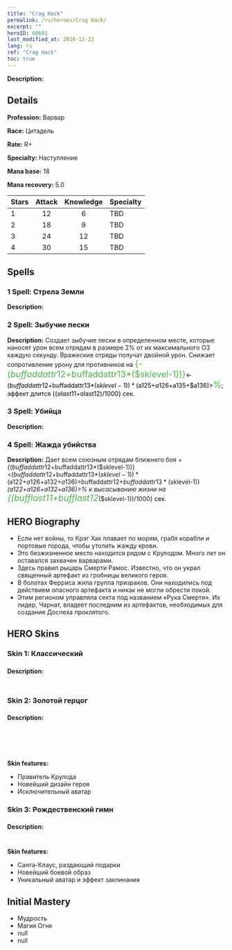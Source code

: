 ```yaml
---
title: "Crag Hack"
permalink: /ru/heroes/Crag Hack/
excerpt: ""
heroID: 60602
last_modified_at: 2020-12-23
lang: ru
ref: "Crag Hack"
toc: true
---
```

 **Description:** 
## Details
 **Profession:** Варвар

 **Race:** Цитадель

 **Rate:** R+

 **Specialty:** Наступление

 **Mana base:** 18

 **Mana recovery:** 5.0


  | Stars   |     Attack     |    Knowledge   |      Specialty     |
  |---------|:---------------:|:---------------:|--------------------|
  |    1    | 12 | 6 | TBD |
  |    2    | 18 | 9 | TBD |
  |    3    | 24 | 12 | TBD |
  |    4    | 30 | 15 | TBD |

## Spells
### 1 Spell: Стрела Земли
 **Description:** 

### 2 Spell: Зыбучие пески
 **Description:** Создает зыбучие пески в определенном месте, которые наносят урон всем отрядам в размере 2% от их максимального ОЗ каждую секунду. Вражеские отряды получат двойной урон. Снижает сопротивление урону для противников на <span style="color: #48b946;font-size:20px">{-($buffaddattr12+$buffaddattr13*($sklevel-1))}</span><span style="color: black"><-($buffaddattr12+$buffaddattr13*($sklevel-1))*($a125+$a126+$a135+$a136)><span style="color: #48b946;font-size:20px">%</span><span style="color: black">; эффект длится {($olast11+$olast12)/1000} сек.

### 3 Spell: Убийца
 **Description:** 

### 4 Spell: Жажда убийства
 **Description:** Дает всем союзным отрядам ближнего боя +{($buffaddattr12+$buffaddattr13*($sklevel-1))}<($buffaddattr12+$buffaddattr13*($sklevel-1))*($a122+$a126+$a132+$a136)>% к атаке и +{($buffaddattr22+$buffaddattr23*($sklevel-1))}<($buffaddattr12+$buffaddattr13*($sklevel-1))*($a122+$a126+$a132+$a136)>% к высасыванию жизни на <span style="color: #48b946;font-size:20px">{($bufflast11+$bufflast12*($sklevel-1))/1000}</span><span style="color: black"> сек.


## HERO Biography
   - Если нет войны, то Крэг Хак плавает по морям, грабя корабли и портовые города, чтобы утолить жажду крови.
   - Это безжизненное место находится рядом с Крулодом. Много лет он оставался захвачен варварами.
   - Здесь правил рыцарь Смерти Рамос. Известно, что он украл священный артефакт из гробницы великого героя.
   - В болотах Ферриса жила группа призраков. Они находились под действием опасного артефакта и никак не могли обрести покой.
   - Этим регионом управляла секта под названием «Рука Смерти». Их лидер, Чарнат, владеет последним из артефактов, необходимых для создания Доспеха проклятого.

## HERO Skins
### Skin 1: **Классический**

 **Description:** <span style="color: #ffffff;font-size:20px">Слава означает славную гибель на поле боя; битва - есть лучшая награда. </span>


### Skin 2: **Золотой герцог**

 **Description:** <span style="color: #ffffff;font-size:20px">Разграбив золотые прииски Эрафии, Крэг Хак стал повелителем Крулода. С каждым днем жажда золота росла в нем, толкая на войну со все новыми противниками. </span>

 **Skin features:** 

   - Правитель Крулода
   - Новейший дизайн героя
   - Исключительный аватар

### Skin 3: **Рождественский гимн**

 **Description:** <span style="color: #ffffff;font-size:20px">Невозможно закончить работу насилием. Веселый праздник придется кстати.</span>

 **Skin features:** 

   - Санта-Клаус, раздающий подарки
   - Новейший боевой образ
   - Уникальный аватар и эффект заклинания


## Initial Mastery
   - Мудрость
   - Магия Огня
   - null
   - null
